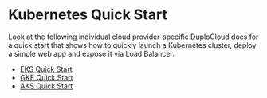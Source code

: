 # Kubernetes Quick Start

Look at the following individual cloud provider-specific DuploCloud docs for a quick start that shows how to quickly launch a Kubernetes cluster, deploy a simple web app and expose it via Load Balancer.

* [EKS Quick Start](../overview/quick-start/)
* [GKE Quick Start](../overview-1/quick-start/)
* [AKS Quick Start](../overview-2/quick-start/)
